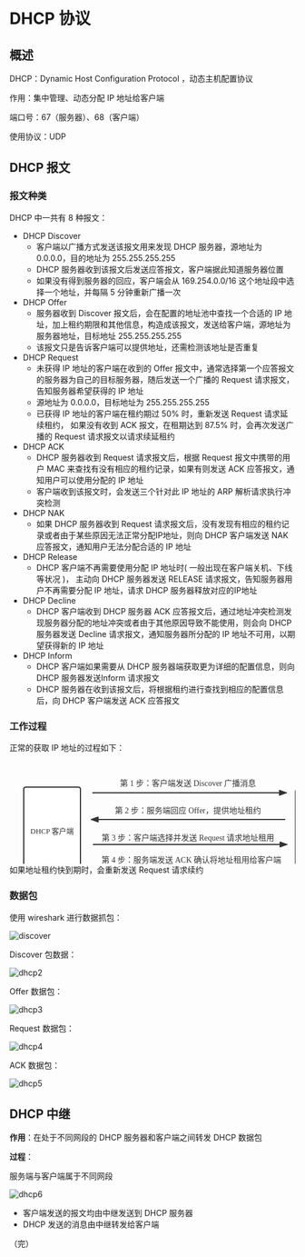 # DHCP 协议

## 概述

DHCP：Dynamic Host Configuration Protocol ，动态主机配置协议

作用：集中管理、动态分配 IP 地址给客户端

端口号：67（服务器）、68（客户端）

使用协议：UDP

## DHCP 报文

### 报文种类

DHCP 中一共有 8 种报文：

+ DHCP  Discover 
  + 客户端以广播方式发送该报文用来发现 DHCP 服务器，源地址为 0.0.0.0，目的地址为 255.255.255.255  
  + DHCP 服务器收到该报文后发送应答报文，客户端据此知道服务器位置
  + 如果没有得到服务器的回应，客户端会从 169.254.0.0/16 这个地址段中选择一个地址，并每隔 5 分钟重新广播一次
+ DHCP  Offer
  + 服务器收到 Discover 报文后，会在配置的地址池中查找一个合适的 IP 地址，加上租约期限和其他信息，构造成该报文，发送给客户端，源地址为服务器地址，目标地址 255.255.255.255
  + 该报文只是告诉客户端可以提供地址，还需检测该地址是否重复
+ DHCP  Request
  + 未获得 IP 地址的客户端在收到的 Offer 报文中，通常选择第一个应答报文的服务器为自己的目标服务器，随后发送一个广播的 Request 请求报文，告知服务器希望获得的 IP 地址
  + 源地址为 0.0.0.0，目标地址为 255.255.255.255
  + 已获得 IP 地址的客户端在租约期过 50% 时，重新发送 Request 请求延续租约， 如果没有收到 ACK 报文，在租期达到 87.5% 时，会再次发送广播的 Request 请求报文以请求续延租约
+ DHCP  ACK
  +  DHCP 服务器收到 Request 请求报文后，根据 Request 报文中携带的用户 MAC 来查找有没有相应的租约记录，如果有则发送 ACK 应答报文，通知用户可以使用分配的 IP 地址 
  + 客户端收到该报文时，会发送三个针对此 IP 地址的 ARP 解析请求执行冲突检测
+ DHCP  NAK
  +  如果 DHCP 服务器收到 Request 请求报文后，没有发现有相应的租约记录或者由于某些原因无法正常分配IP地址，则向 DHCP 客户端发送 NAK 应答报文，通知用户无法分配合适的 IP 地址 
+ DHCP  Release
  +  DHCP 客户端不再需要使用分配 IP 地址时( 一般出现在客户端关机、下线等状况 )， 主动向 DHCP 服务器发送 RELEASE 请求报文，告知服务器用户不再需要分配 IP 地址，请求 DHCP 服务器释放对应的IP地址 
+ DHCP  Decline
  +  DHCP 客户端收到 DHCP 服务器 ACK 应答报文后，通过地址冲突检测发现服务器分配的地址冲突或者由于其他原因导致不能使用，则会向 DHCP 服务器发送 Decline 请求报文，通知服务器所分配的 IP 地址不可用，以期望获得新的 IP 地址 
+ DHCP  Inform
  +  DHCP 客户端如果需要从 DHCP 服务器端获取更为详细的配置信息，则向 DHCP 服务器发送Inform 请求报文 
  +  DHCP 服务器在收到该报文后，将根据租约进行查找到相应的配置信息后，向 DHCP 客户端发送 ACK 应答报文 

### 工作过程

正常的获取 IP 地址的过程如下：

<svg id="SvgjsSvg1006" width="631" height="227" xmlns="http://www.w3.org/2000/svg" version="1.1" xmlns:xlink="http://www.w3.org/1999/xlink" xmlns:svgjs="http://svgjs.com/svgjs"><defs id="SvgjsDefs1007"><marker id="SvgjsMarker1022" markerWidth="14" markerHeight="10" refX="10" refY="5" viewBox="0 0 14 10" orient="auto" markerUnits="userSpaceOnUse" stroke-dasharray="0,0"><path id="SvgjsPath1023" d="M0,0 L14,5 L0,10 L0,0" fill="#323232" stroke="#323232" stroke-width="1"></path></marker><marker id="SvgjsMarker1032" markerWidth="14" markerHeight="10" refX="10" refY="5" viewBox="0 0 14 10" orient="auto" markerUnits="userSpaceOnUse" stroke-dasharray="0,0"><path id="SvgjsPath1033" d="M0,0 L14,5 L0,10 L0,0" fill="#323232" stroke="#323232" stroke-width="1"></path></marker><marker id="SvgjsMarker1042" markerWidth="14" markerHeight="10" refX="10" refY="5" viewBox="0 0 14 10" orient="auto" markerUnits="userSpaceOnUse" stroke-dasharray="0,0"><path id="SvgjsPath1043" d="M0,0 L14,5 L0,10 L0,0" fill="#323232" stroke="#323232" stroke-width="1"></path></marker><marker id="SvgjsMarker1052" markerWidth="14" markerHeight="10" refX="10" refY="5" viewBox="0 0 14 10" orient="auto" markerUnits="userSpaceOnUse" stroke-dasharray="0,0"><path id="SvgjsPath1053" d="M0,0 L14,5 L0,10 L0,0" fill="#323232" stroke="#323232" stroke-width="1"></path></marker></defs><g id="SvgjsG1008" transform="translate(25,46)"><path id="SvgjsPath1009" d="M 0 4Q 0 0 4 0L 96 0Q 100 0 100 4L 100 148Q 100 152 96 152L 4 152Q 0 152 0 148Z" stroke="rgba(50,50,50,1)" stroke-width="2" fill-opacity="1" fill="#ffffff"></path><g id="SvgjsG1010"><text id="SvgjsText1011" font-family="微软雅黑" text-anchor="middle" font-size="13px" width="80px" fill="#323232" font-weight="400" align="middle" lineHeight="125%" anchor="middle" family="微软雅黑" size="13px" weight="400" font-style="" opacity="1" y="66.375" transform="rotate(0)"><tspan id="SvgjsTspan1012" dy="16" x="50"><tspan id="SvgjsTspan1013" style="text-decoration:;">DHCP 客户端</tspan></tspan></text></g></g><g id="SvgjsG1014" transform="translate(504,50)"><path id="SvgjsPath1015" d="M 0 4Q 0 0 4 0L 98 0Q 102 0 102 4L 102 148Q 102 152 98 152L 4 152Q 0 152 0 148Z" stroke="rgba(50,50,50,1)" stroke-width="2" fill-opacity="1" fill="#ffffff"></path><g id="SvgjsG1016"><text id="SvgjsText1017" font-family="微软雅黑" text-anchor="middle" font-size="13px" width="82px" fill="#323232" font-weight="400" align="middle" lineHeight="125%" anchor="middle" family="微软雅黑" size="13px" weight="400" font-style="" opacity="1" y="66.375" transform="rotate(0)"><tspan id="SvgjsTspan1018" dy="16" x="51"><tspan id="SvgjsTspan1019" style="text-decoration:;">DHCP 服务端</tspan></tspan></text></g></g><g id="SvgjsG1020"><path id="SvgjsPath1021" d="M146 56L315.5 56L315.5 56L485 56" stroke="#323232" stroke-width="2" fill="none" marker-end="url(#SvgjsMarker1022)"></path></g><g id="SvgjsG1024" transform="translate(156,25)"><path id="SvgjsPath1025" d="M 0 0L 317 0L 317 25L 0 25Z" stroke="none" fill="none"></path><g id="SvgjsG1026"><text id="SvgjsText1027" font-family="微软雅黑" text-anchor="middle" font-size="14px" width="317px" fill="#323232" font-weight="400" align="middle" lineHeight="125%" anchor="middle" family="微软雅黑" size="14px" weight="400" font-style="" opacity="1" y="1.75" transform="rotate(0)"><tspan id="SvgjsTspan1028" dy="17" x="158.5"><tspan id="SvgjsTspan1029" style="text-decoration:;">第 1 步：客户端发送 Discover 广播消息</tspan></tspan></text></g></g><g id="SvgjsG1030"><path id="SvgjsPath1031" d="M486 103L316.5 103L316.5 103L147 103" stroke="#323232" stroke-width="2" fill="none" marker-end="url(#SvgjsMarker1032)"></path></g><g id="SvgjsG1034" transform="translate(156,73)"><path id="SvgjsPath1035" d="M 0 0L 317 0L 317 25L 0 25Z" stroke="none" fill="none"></path><g id="SvgjsG1036"><text id="SvgjsText1037" font-family="微软雅黑" text-anchor="middle" font-size="14px" width="317px" fill="#323232" font-weight="400" align="middle" lineHeight="125%" anchor="middle" family="微软雅黑" size="14px" weight="400" font-style="" opacity="1" y="1.75" transform="rotate(0)"><tspan id="SvgjsTspan1038" dy="17" x="158.5"><tspan id="SvgjsTspan1039" style="text-decoration:;">第 2 步：服务端回应 Offer，提供地址租约</tspan></tspan></text></g></g><g id="SvgjsG1040"><path id="SvgjsPath1041" d="M147 147L316.5 147L316.5 147L486 147" stroke="#323232" stroke-width="2" fill="none" marker-end="url(#SvgjsMarker1042)"></path></g><g id="SvgjsG1044" transform="translate(156,121)"><path id="SvgjsPath1045" d="M 0 0L 317 0L 317 25L 0 25Z" stroke="none" fill="none"></path><g id="SvgjsG1046"><text id="SvgjsText1047" font-family="微软雅黑" text-anchor="middle" font-size="14px" width="317px" fill="#323232" font-weight="400" align="middle" lineHeight="125%" anchor="middle" family="微软雅黑" size="14px" weight="400" font-style="" opacity="1" y="1.75" transform="rotate(0)"><tspan id="SvgjsTspan1048" dy="17" x="158.5"><tspan id="SvgjsTspan1049" style="text-decoration:;">第 3 步：客户端选择并发送 Request 请求地址租用</tspan></tspan></text></g></g><g id="SvgjsG1050"><path id="SvgjsPath1051" d="M486 188L318 188L318 188L150 188" stroke="#323232" stroke-width="2" fill="none" marker-end="url(#SvgjsMarker1052)"></path></g><g id="SvgjsG1054" transform="translate(156,161)"><path id="SvgjsPath1055" d="M 0 0L 329 0L 329 23L 0 23Z" stroke="none" fill="none"></path><g id="SvgjsG1056"><text id="SvgjsText1057" font-family="微软雅黑" text-anchor="middle" font-size="14px" width="329px" fill="#323232" font-weight="400" align="middle" lineHeight="125%" anchor="middle" family="微软雅黑" size="14px" weight="400" font-style="" opacity="1" y="0.75" transform="rotate(0)"><tspan id="SvgjsTspan1058" dy="17" x="164.5"><tspan id="SvgjsTspan1059" style="text-decoration:;">第 4 步：服务端发送 ACK 确认将地址租用给客户端</tspan></tspan></text></g></g></svg>
如果地址租约快到期时，会重新发送 Request 请求续约

### 数据包

使用 wireshark 进行数据抓包：

![discover](./images/DHCP1.png)

Discover 包数据：

![dhcp2](./images/DHCP2.png)

Offer 数据包：

![dhcp3](./images/DHCP3.png)

Request 数据包：

![dhcp4](./images/DHCP4.png)

ACK 数据包：

![dhcp5](./images/DHCP5.png)

## DHCP 中继

**作用**：在处于不同网段的 DHCP 服务器和客户端之间转发 DHCP 数据包 

**过程**：

服务端与客户端属于不同网段

![dhcp6](./images/DHCP6.png)

+ 客户端发送的报文均由中继发送到 DHCP 服务器
+ DHCP 发送的消息由中继转发给客户端

（完）







